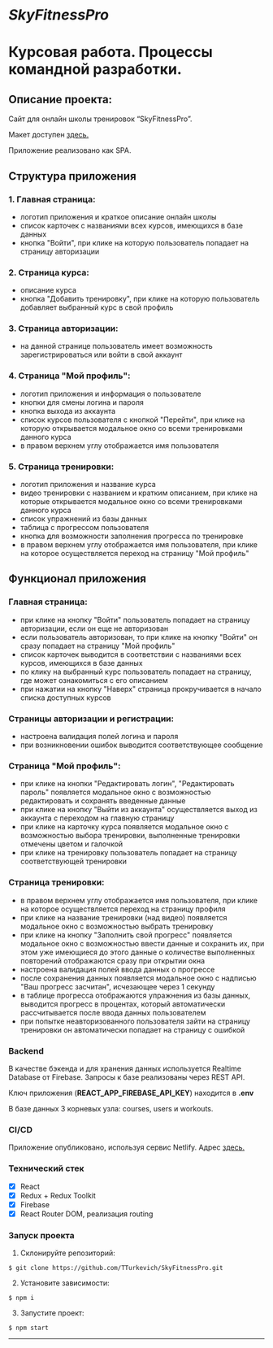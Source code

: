 # **_SkyFitnessPro_**

# Курсовая работа. Процессы командной разработки.

## Описание проекта:

Сайт для онлайн школы тренировок “SkyFitnessPro”.

Макет доступен [здесь.](https://www.figma.com/file/QoOmLM2WGbES23xQeDCCYi/%D0%A1%D0%B0%D0%B9%D1%82-%D0%BE%D0%BD%D0%BB%D0%B0%D0%B9%D0%BD-%D1%82%D1%80%D0%B5%D0%BD%D0%B8%D1%80%D0%BE%D0%B2%D0%BE%D0%BA?node-id=0%3A1)

Приложение реализовано как SPA.

## Структура приложения

### 1. Главная страница:

-   логотип приложения и краткое описание онлайн школы
-   список карточек с названиями всех курсов, имеющихся в базе данных
-   кнопка "Войти", при клике на которую пользователь попадает на страницу авторизации

### 2. Страница курса:

-   описание курса
-   кнопка "Добавить тренировку", при клике на которую пользователь добавляет выбранный курс в свой профиль

### 3. Страница авторизации:

-   на данной странице пользователь имеет возможность зарегистрироваться или войти в свой аккаунт

### 4. Страница "Мой профиль":

-   логотип приложения и информация о пользователе
-   кнопки для смены логина и пароля
-   кнопка выхода из аккаунта
-   список курсов пользователя с кнопкой "Перейти", при клике на которую открывается модальное окно со всеми тренировками данного курса
-   в правом верхнем углу отображается имя пользователя

### 5. Страница тренировки:

-   логотип приложения и название курса
-   видео тренировки с названием и кратким описанием, при клике на которые открывается модальное окно со всеми тренировками данного курса
-   список упражнений из базы данных
-   таблица с прогрессом пользователя
-   кнопка для возможности заполнения прогресса по тренировке
-   в правом верхнем углу отображается имя пользователя, при клике на которое осуществляется переход на страницу "Мой профиль"

## Функционал приложения

### Главная страница:

-   при клике на кнопку "Войти" пользователь попадает на страницу авторизации, если он еще не авторизован
-   если пользователь авторизован, то при клике на кнопку "Войти" он сразу попадает на страницу "Мой профиль"
-   список карточек выводится в соответствии с названиями всех курсов, имеющихся в базе данных
-   по клику на выбранный курс пользователь попадает на страницу, где может ознакомиться с его описанием
-   при нажатии на кнопку "Наверх" страница прокручивается в начало списка доступных курсов

### Cтраницы авторизации и регистрации:

-   настроена валидация полей логина и пароля
-   при возникновении ошибок выводится соответствующее сообщение

### Страница "Мой профиль":

-   при клике на кнопки "Редактировать логин", "Редактировать пароль" появляется модальное окно с возможностью редактировать и сохранять введенные данные
-   при клике на кнопку "Выйти из аккаунта" осуществляется выход из аккаунта с переходом на главную страницу
-   при клике на карточку курса появляется модальное окно с возможностью выбора тренировки, выполненные тренировки отмечены цветом и галочкой
-   при клике на тренировку пользователь попадает на страницу соответствующей тренировки

### Страница тренировки:

-   в правом верхнем углу отображается имя пользователя, при клике на которое осуществляется переход на страницу профиля
-   при клике на название тренировки (над видео) появляется модальное окно с возможностью выбрать тренировку
-   при клике на кнопку "Заполнить свой прогресс" появляется модальное окно с возможностью ввести данные и сохранить их, при этом уже имеющиеся до этого данные о количестве выполненных повторений отображаются сразу при открытии окна
-   настроена валидация полей ввода данных о прогрессе
-   после сохранения данных появляется модальное окно с надписью "Ваш прогресс засчитан", исчезающее через 1 секунду
-   в таблице прогресса отображаются упражнения из базы данных, выводится прогресс в процентах, который автоматически рассчитывается после ввода данных пользователем
-   при попытке неавторизованного пользователя зайти на страницу тренировки он автоматически попадает на страницу c ошибкой

### Backend

В качестве бэкенда и для хранения данных используется Realtime Database от Firebase.
Запросы к базе реализованы через REST API.

Ключ приложения (**REACT_APP_FIREBASE_API_KEY**) находится в **.env**

В базе данных 3 корневых узла: courses, users и workouts.

### CI/CD

Приложение опубликовано, используя сервис Netlify. Адрес [здесь.](https://moonlit-dieffenbachia-d356e0.netlify.app/)

### Технический стек

- [x] React
- [x] Redux + Redux Toolkit
- [x] Firebase
- [x] React Router DOM, реализация routing

### Запуск проекта

1. Склонируйте репозиторий:

```
$ git clone https://github.com/TTurkevich/SkyFitnessPro.git
```

2. Установите зависимости:

```
$ npm i
```

3. Запустите проект:

```
$ npm start
```

----